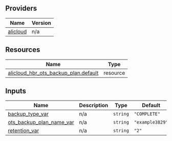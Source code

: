<!-- BEGIN_TF_DOCS -->
## Providers

| Name | Version |
|------|---------|
| <a name="provider_alicloud"></a> [alicloud](#provider\_alicloud) | n/a |

## Resources

| Name | Type |
|------|------|
| [alicloud_hbr_ots_backup_plan.default](https://registry.terraform.io/providers/hashicorp/alicloud/latest/docs/resources/hbr_ots_backup_plan) | resource |

## Inputs

| Name | Description | Type | Default | Required |
|------|-------------|------|---------|:--------:|
| <a name="input_backup_type_var"></a> [backup\_type\_var](#input\_backup\_type\_var) | n/a | `string` | `"COMPLETE"` | no |
| <a name="input_ots_backup_plan_name_var"></a> [ots\_backup\_plan\_name\_var](#input\_ots\_backup\_plan\_name\_var) | n/a | `string` | `"example3829"` | no |
| <a name="input_retention_var"></a> [retention\_var](#input\_retention\_var) | n/a | `string` | `"2"` | no |
<!-- END_TF_DOCS -->    